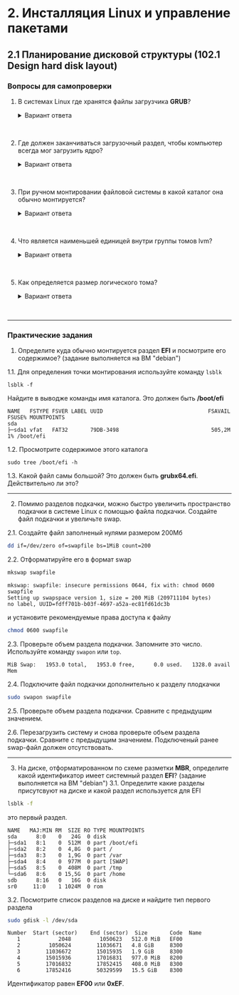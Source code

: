 # 2. Инсталляция Linux и управление пакетами
## 2.1 Планирование дисковой структуры (102.1 Design hard disk layout)

### Вопросы для самопроверки

1. В системах Linux где хранятся файлы загрузчика **GRUB**? 

   <details>
   <summary>Вариант ответа</summary>
   В каталоге /boot/grub
    </details>
<br>    



2. Где должен заканчиваться загрузочный раздел, чтобы компьютер всегда мог загрузить ядро? 

   <details>
   <summary>Вариант ответа</summary>
    Перед цилиндром 1024.
    </details>
<br> 


3. При ручном монтировании файловой системы в какой каталог она обычно монтируется? 

   <details>
   <summary>Вариант ответа</summary>
   В каталог /mnt. Однако это не является обязательным. Вы можете монтировать раздел в любой каталог.
    </details>
<br> 


4. Что является наименьшей единицей внутри группы томов lvm? 

   <details>
   <summary>Вариант ответа</summary>
   Группы томов подразделяются на экстенты.
    </details>
<br> 

5. Как определяется размер логического тома? 

   <details>
   <summary>Вариант ответа</summary>
   По размеру физических экстентов, умноженному на количество экстентов на томе.
    </details>
<br>


---
### Практические задания
1. Определите куда обычно монтируется раздел **EFI** и посмотрите его содержимое? (задание выполняется на ВМ "debian")

1.1. Для определения точки монтирования используйте команду `lsblk` 
```
lsblk -f
```
Найдите в выводже команды имя каталога. Это должен быть **/boot/efi**
```
NAME   FSTYPE FSVER LABEL UUID                                 FSAVAIL FSUSE% MOUNTPOINTS
sda
├─sda1 vfat   FAT32       79DB-3498                             505,2M     1% /boot/efi
```
1.2. Просмотрите содержимое этого каталога
```
sudo tree /boot/efi -h
```
1.3. Какой файл самы большой? Это должен быть  **grubx64.efi**. Действительно ли это?

---
2. Помимо разделов подкачки, можно быстро увеличить пространство подкачки в системе Linux с помощью файла подкачки. Создайте файл подкачки и увеличьте swap.

2.1. Создайте файл заполненый нулями размером 200Мб
```sh
dd if=/dev/zero of=swapfile bs=1MiB count=200
```
2.2. Отформатируйте его в формат swap
```sh
mkswap swapfile
```
```console
mkswap: swapfile: insecure permissions 0644, fix with: chmod 0600 swapfile
Setting up swapspace version 1, size = 200 MiB (209711104 bytes)
no label, UUID=fdff701b-b03f-4697-a52a-ec81fd61dc3b
```
и установите рекомендуемые права доступа к файлу
```sh
chmod 0600 swapfile
```
2.3. Проверьте объем раздела подкачки. Запомните это число. Используйте команду `swapon` или `top`.
```
MiB Swap:   1953.0 total,   1953.0 free,      0.0 used.   1328.0 avail Mem
```

2.4. Подключите файл подкачки дополнительно к разделу плодкачки
```sh
sudo swapon swapfile
```
2.5. Проверьте объем раздела подкачки. Сравните с предыдущим значением.

2.6. Перезагрузить систему и снова проверьте объем раздела подкачки. Сравните с предыдущим значением. Подключеный ранее swap-файл должен отсутствовать.

---
3. На диске, отформатированном по схеме разметки **MBR**, определите какой идентификатор имеет системный раздел **EFI**? (задание выполняется на ВМ "debian")
3.1. Определите какие разделы присутсвуют на диске и какой раздел используется для EFI
```sh
lsblk -f
```
это первый раздел.
```
NAME   MAJ:MIN RM  SIZE RO TYPE MOUNTPOINTS
sda      8:0    0   24G  0 disk
├─sda1   8:1    0  512M  0 part /boot/efi
├─sda2   8:2    0  4,8G  0 part /
├─sda3   8:3    0  1,9G  0 part /var
├─sda4   8:4    0  977M  0 part [SWAP]
├─sda5   8:5    0  408M  0 part /tmp
└─sda6   8:6    0 15,5G  0 part /home
sdb      8:16   0   16G  0 disk
sr0     11:0    1 1024M  0 rom
```

3.2. Посмотрите список разделов на диске и найдите тип первого раздела
```sh
sudo gdisk -l /dev/sda
```
```console
Number  Start (sector)    End (sector)  Size       Code  Name
   1            2048         1050623   512.0 MiB   EF00
   2         1050624        11036671   4.8 GiB     8300
   3        11036672        15015935   1.9 GiB     8300
   4        15015936        17016831   977.0 MiB   8200
   5        17016832        17852415   408.0 MiB   8300
   6        17852416        50329599   15.5 GiB    8300
```
Идентификатор равен **EF00** или **0xEF**.
